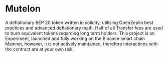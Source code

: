 # Mutelon
A deflationary BEP 20 token written in solidity, utilising OpenZeplin best practices and advanced deflationary math. 
Half of all Transfer fees are used to burn equivalent tokens reqarding long term holders.
This project is an Experiment, launched and fully working on the Binance smart chain Mainnet, however, it is not actively maintained, therefore 
Interactions with the contract are at your own risk. 
